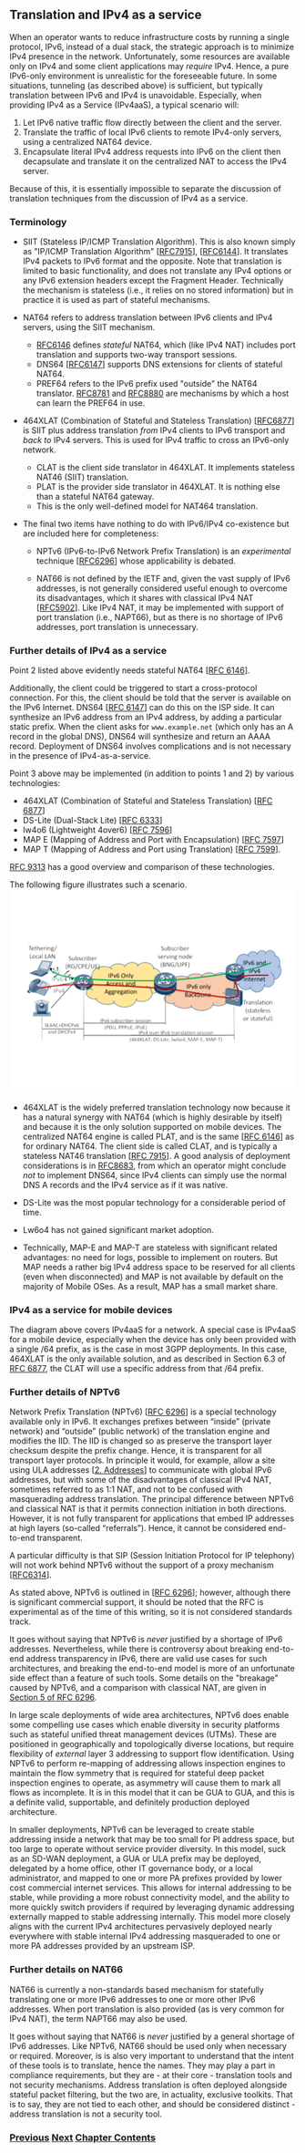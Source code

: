 ## Translation and IPv4 as a service

When an operator wants to reduce infrastructure costs by running a
single protocol, IPv6, instead of a dual stack, the strategic approach
is to minimize IPv4 presence in the network. Unfortunately, some
resources are available only on IPv4 and some client applications may
*require* IPv4. Hence, a pure IPv6-only environment is unrealistic for
the foreseeable future. In some situations, tunneling (as described
above) is sufficient, but typically translation between IPv6 and IPv4 is
unavoidable. Especially, when providing IPv4 as a Service (IPv4aaS), a
typical scenario will:

1. Let IPv6 native traffic flow directly between the client and the
   server.
1. Translate the traffic of local IPv6 clients to remote IPv4-only
   servers, using a centralized NAT64 device.
1. Encapsulate literal IPv4 address requests into IPv6 on the client
   then decapsulate and translate it on the centralized NAT to access
   the IPv4 server.

Because of this, it is essentially impossible to separate the discussion
of translation techniques from the discussion of IPv4 as a service.

### Terminology

- SIIT (Stateless IP/ICMP Translation Algorithm). This is also known
  simply as "IP/ICMP Translation Algorithm"
  \[[RFC7915](https://www.rfc-editor.org/info/rfc7915)\],
  \[[RFC6144](https://www.rfc-editor.org/info/rfc6144)\]. It translates
  IPv4 packets to IPv6 format and the opposite. Note that translation is
  limited to basic functionality, and does not translate any IPv4
  options or any IPv6 extension headers except the Fragment Header.
  Technically the mechanism is stateless (i.e., it relies on no stored
  information) but in practice it is used as part of stateful
  mechanisms.

- NAT64 refers to address translation between IPv6 clients and IPv4
  servers, using the SIIT mechanism.

  - [RFC6146](https://www.rfc-editor.org/info/rfc6146) defines
    _stateful_ NAT64, which (like IPv4 NAT) includes port translation
    and supports two-way transport sessions.
  - DNS64 \[[RFC6147](https://www.rfc-editor.org/info/rfc6147)\]
    supports DNS extensions for clients of stateful NAT64.
  - PREF64 refers to the IPv6 prefix used "outside" the NAT64
    translator. [RFC8781](https://www.rfc-editor.org/info/rfc8781)
    and [RFC8880](https://www.rfc-editor.org/info/rfc8880)
    are mechanisms by which a host can learn the PREF64 in use.

- 464XLAT (Combination of Stateful and Stateless Translation)
  \[[RFC6877](https://www.rfc-editor.org/info/rfc6877)\] is SIIT plus
  address translation *from* IPv4 clients to IPv6 transport and *back
  to* IPv4 servers. This is used for IPv4 traffic to cross an
  IPv6-only network.

  - CLAT is the client side translator in 464XLAT. It implements stateless NAT46 (SIIT) translation.
  - PLAT is the provider side translator in 464XLAT. It is nothing else than a stateful NAT64 gateway.
  - This is the only well-defined model for NAT464 translation.

- The final two items have nothing to do with IPv6/IPv4 co-existence but
  are included here for completeness:

  - NPTv6 (IPv6-to-IPv6 Network Prefix Translation) is an *experimental*
    technique \[[RFC6296](https://www.rfc-editor.org/info/rfc6296)\]
    whose applicability is debated.

  - NAT66 is not defined by the IETF and, given the vast supply of IPv6
    addresses, is not generally considered useful enough to overcome its
    disadvantages, which it shares with classical IPv4 NAT
    \[[RFC5902](https://www.rfc-editor.org/info/rfc5902)\]. Like IPv4 NAT,
    it may be implemented with support of port translation (i.e., NAPT66),
    but as there is no shortage of IPv6 addresses, port translation
    is unnecessary.

### Further details of IPv4 as a service

Point 2 listed above evidently needs stateful NAT64
\[[RFC 6146](https://www.rfc-editor.org/info/rfc6146)\].

Additionally, the client could be triggered to start a cross-protocol
connection. For this, the client should be told that the server is
available on the IPv6 Internet. DNS64
\[[RFC 6147](https://www.rfc-editor.org/info/rfc6147)\] can do this on
the ISP side. It can synthesize an IPv6 address from an IPv4 address, by
adding a particular static prefix. When the client asks for
`www.example.net` (which only has an A record in the global DNS), DNS64
will synthesize and return an AAAA record. Deployment of DNS64 involves
complications and is not necessary in the presence of IPv4-as-a-service.

Point 3 above may be implemented (in addition to points 1 and 2) by
various technologies:

- 464XLAT (Combination of Stateful and Stateless Translation)
  \[[RFC 6877](https://www.rfc-editor.org/info/rfc6877)\]
- DS-Lite (Dual-Stack Lite)
  \[[RFC 6333](https://www.rfc-editor.org/info/rfc6333)\]
- lw4o6 (Lightweight 4over6)
  \[[RFC 7596](https://www.rfc-editor.org/info/rfc7596)\]
- MAP E (Mapping of Address and Port with Encapsulation)
  \[[RFC 7597](https://www.rfc-editor.org/info/rfc7597)\]
- MAP T (Mapping of Address and Port using Translation)
  \[[RFC 7599](https://www.rfc-editor.org/info/rfc7599)\].

[RFC 9313](https://www.rfc-editor.org/info/rfc9313) has a good overview
and comparison of these technologies.

The following figure illustrates such a scenario.
<img src="./vasilenko-IPv4aaS.svg" alt="User devices connected to Internet via IPv6 infrastructure" width="auto" height="auto"/>

- 464XLAT is the widely preferred translation technology now because it
  has a natural synergy with NAT64 (which is highly desirable by itself)
  and because it is the only solution supported on mobile devices. The
  centralized NAT64 engine is called PLAT, and is the same
  \[[RFC 6146](https://www.rfc-editor.org/info/rfc6146)\] as for
  ordinary NAT64. The client side is called CLAT, and is typically a
  stateless NAT46 translation
  \[[RFC 7915](https://www.rfc-editor.org/info/rfc7915)\]. A good
  analysis of deployment considerations is in
  [RFC8683](https://www.rfc-editor.org/info/rfc8683), from which an
  operator might conclude *not* to implement DNS64, since IPv4 clients
  can simply use the normal DNS A records and the IPv4 service as if it
  was native.

- DS-Lite was the most popular technology for a considerable period of
  time.

- Lw6o4 has not gained significant market adoption.

- Technically, MAP-E and MAP-T are stateless with significant related
  advantages: no need for logs, possible to implement on routers. But
  MAP needs a rather big IPv4 address space to be reserved for all
  clients (even when disconnected) and MAP is not available by default
  on the majority of Mobile OSes. As a result, MAP has a small market
  share.

### IPv4 as a service for mobile devices

The diagram above covers IPv4aaS for a network. A special case is
IPv4aaS for a mobile device, especially when the device
has only been provided with a single /64 prefix, as is the case
in most 3GPP deployments. In this case, 464XLAT is the only
available solution, and as described in Section 6.3 of
[RFC 6877](https://www.rfc-editor.org/info/rfc6877),
the CLAT will use a specific address from that /64 prefix.

### Further details of NPTv6

Network Prefix Translation (NPTv6)
\[[RFC 6296](https://www.rfc-editor.org/info/rfc6296)\] is a special
technology available only in IPv6. It exchanges prefixes between
“inside” (private network) and “outside” (public network) of the
translation engine and modifies the IID. The IID is changed so as
preserve the transport layer checksum despite the prefix change. Hence,
it is transparent for all transport layer protocols. In principle it
would, for example, allow a site using ULA addresses
\[[2. Addresses](../2.%20IPv6%20Basic%20Technology/Addresses.md)\] to
communicate with global IPv6 addresses, but with some of the
disadvantages of classical IPv4 NAT, sometimes referred to as 1:1 NAT, 
and not to be confused with masquerading address translation. 
The principal difference between NPTv6 and classical NAT is that it 
permits connection initiation in both directions. 
However, it is not fully transparent for applications that
embed IP addresses at high layers (so-called “referrals”). Hence, it
cannot be considered end-to-end transparent. 

A particular difficulty is that SIP (Session Initiation Protocol for
IP telephony) will not work behind NPTv6 without
the support of a proxy mechanism 
\[[RFC6314](https://www.rfc-editor.org/info/rfc6314)].

As stated above, NPTv6 is outlined in \[[RFC 6296](https://www.rfc-editor.org/info/rfc6296)\]; 
however, although there is significant commercial support, it should be noted that the 
RFC is experimental as of the time of this writing, so it is not considered standards track. 

It goes without saying that NPTv6 is _never_ justified by a shortage of IPv6 addresses.
Nevertheless, while there is controversy about breaking end-to-end address transparency in IPv6, 
there are valid use cases for such architectures, and breaking the end-to-end model is more
of an unfortunate side effect than a feature of such tools. Some details on the "breakage"
caused by NPTv6, and a comparison with classical NAT, are given in
[Section 5 of RFC 6296](https://www.rfc-editor.org/rfc/rfc6296.html#section-5).

In large scale deployments of wide area architectures, NPTv6 does enable some compelling use cases which enable diversity in security platforms such as stateful unified threat management devices (UTMs). These are positioned in geographically and topologically diverse locations, but require flexibility of _external_ layer 3 addressing to support flow identification. Using NPTv6 to perform re-mapping of addressing allows inspection engines to maintain the flow symmetry that is required for stateful deep packet inspection engines to operate, as asymmetry will cause them to mark all flows as incomplete. 
It is in this model that it can be GUA to GUA, and this is a definite valid, supportable, and definitely production deployed architecture. 

In smaller deployments, NPTv6 can be leveraged to create stable addressing inside a network that may be too small for PI address space, but too large to operate without service provider diversity. In this model, suck as an SD-WAN deployment, a GUA or ULA prefix may be deployed, delegated by a home office, other IT governance body, or a local administrator, and mapped to one or more PA prefixes provided by lower cost commercial internet services. This allows for internal addressing to be stable, while providing a more robust connectivity model, and the ability to more quickly switch providers if required by leveraging dynamic addressing externally mapped to stable addressing internally. This model more closely aligns with the current IPv4 architectures pervasively deployed nearly everywhere with stable internal IPv4 addressing masqueraded to one or more PA addresses provided by an upstream ISP. 

### Further details on NAT66

NAT66 is currently a non-standards based mechanism for statefully translating one or more IPv6 addresses to one or more other IPv6 addresses. When port translation is also provided (as is very common for IPv4 NAT), the term NAPT66 may also be used.

It goes without saying that NAT66 is _never_ justified by a general shortage of IPv6 addresses.
Like NPTv6, NAT66 should be used only when necessary or required. Moreover, is is also very important to understand that the intent of these tools is to translate, hence the names. They may play a part in compliance requirements, but they are - at their core - translation tools and not security mechanisms. Address translation is often deployed alongside stateful packet filtering, but the two are, in actuality, exclusive toolkits. That is to say, they are not tied to each other, and should be considered distinct - address translation is not a security tool.  

<!-- Link lines generated automatically; do not delete -->

### [<ins>Previous</ins>](Tunnels.md) [<ins>Next</ins>](Obsolete%20techniques.md) [<ins>Chapter Contents</ins>](3.%20Coexistence%20with%20Legacy%20IPv4.md)
